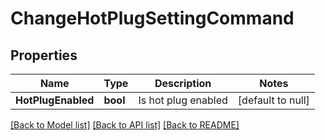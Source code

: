 # ChangeHotPlugSettingCommand

## Properties
Name | Type | Description | Notes
------------ | ------------- | ------------- | -------------
**HotPlugEnabled** | **bool** | Is hot plug enabled | [default to null]

[[Back to Model list]](../README.md#documentation-for-models) [[Back to API list]](../README.md#documentation-for-api-endpoints) [[Back to README]](../README.md)


